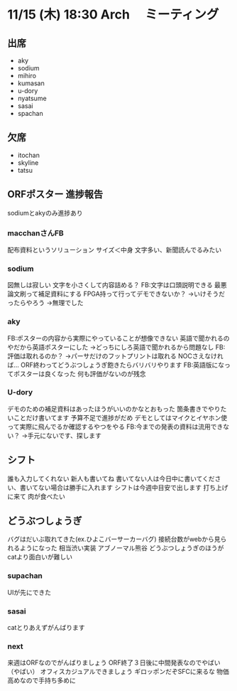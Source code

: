 # 11/15 (木) 18:30 Arch 　ミーティング

## 出席

- aky
- sodium
- mihiro
- kumasan
- u-dory
- nyatsume
- sasai
- spachan

## 欠席

- itochan
- skyline
- tatsu

## ORFポスター 進捗報告

sodiumとakyのみ進捗あり

### macchanさんFB

配布資料というソリューション
サイズ＜中身
文字多い、新聞読んでるみたい

### sodium

図無しは寂しい
文字を小さくして内容詰める？
FB:文字は口頭説明できる
最悪論文刷って補足資料にする
FPGA持って行ってデモできないか？
→いけそうだったらやろう
→無理でした

### aky

FB:ポスターの内容から実際にやっていることが想像できない
英語で聞かれるのやだから英語ポスターにした
→どっちにしろ英語で聞かれるから問題なし
FB:評価は取れるのか？
→パーサだけのフットプリントは取れる
NOCさえなければ...
ORF終わってどうぶつしょうぎ飽きたらバリバリやります
FB:英語版になってポスターは良くなった
   何も評価がないのが残念

### U-dory

デモのための補足資料はあったほうがいいのかなとおもった
箇条書きでやりたいことだけ書いてます
予算不足で進捗がだめ
デモとしてはマイクとイヤホン使って実際に飛んでるか確認するやつをやる
FB:今までの発表の資料は流用できない？
→手元にないです、探します

## シフト

誰も入力してくれない
新人も書いてね
書いてない人は今日中に書いてください、書いてない場合は勝手に入れます
シフトは今週中目安で出します
打ち上げに来て
肉が食べたい

## どうぶつしょうぎ

バグはだいぶ取れてきた(ex.ひよこバーサーカーバグ)
接続台数がwebから見られるようになった
相当渋い実装
アブノーマル熊谷
どうぶつしょうぎのほうがcatより面白いが難しい

### supachan

UIが先にできた

### sasai

catとりあえずがんばります

### next

来週はORFなのでがんばりましょう
ORF終了３日後に中間発表なのでやばい（やばい）
オフィスカジュアルできましょう
ギロッポンだぞSFCに来るな
物価高めなので手持ち多めに
